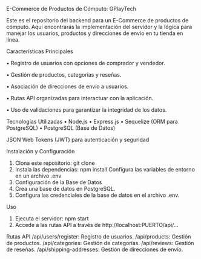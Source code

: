 E-Commerce de Productos de Cómputo: GPlayTech

Este es el repositorio del backend para un E-Commerce de productos de cómputo. Aquí encontrarás la implementación del servidor y la lógica para manejar los usuarios, productos y direcciones de envío en tu tienda en línea.

Características Principales

• Registro de usuarios con opciones de comprador y vendedor.

• Gestión de productos, categorías y reseñas.

• Asociación de direcciones de envío a usuarios.

• Rutas API organizadas para interactuar con la aplicación.

• Uso de validaciones para garantizar la integridad de los datos.


Tecnologías Utilizadas
• Node.js
• Express.js
• Sequelize (ORM para PostgreSQL)
• PostgreSQL (Base de Datos)

JSON Web Tokens (JWT) para autenticación y seguridad

Instalación y Configuración
1. Clona este repositorio: git clone 
2. Instala las dependencias: npm install
Configura las variables de entorno en un archivo .env
3. Configuración de la Base de Datos
4. Crea una base de datos en PostgreSQL.
5. Configura las credenciales de la base de datos en el archivo .env.

Uso

1. Ejecuta el servidor: npm start
2. Accede a las rutas API a través de http://localhost:PUERTO/api/...

Rutas API
/api/users/register: Registro de usuarios.
/api/products: Gestión de productos.
/api/categories: Gestión de categorías.
/api/reviews: Gestión de reseñas.
/api/shipping-addresses: Gestión de direcciones de envío.
